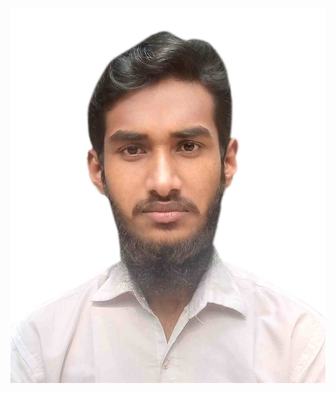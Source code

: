 ![mdhasanmia.jpg](https://raw.githubusercontent.com/codebyhasan/GraphicDesignPractice/refs/heads/main/mdhasanmia.jpg)

